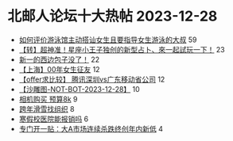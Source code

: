 # 北邮人论坛十大热帖 2023-12-28

- [如何评价游泳馆主动搭讪女生且要指导女生游泳的大叔](https://bbs.byr.cn/article/Swim/130405) 59
- [【转】超神准！星座小王子独创的新型占卜、來一起試玩一下！](https://bbs.byr.cn/article/Constellations/326533) 23
- [新一的西边包子没了！](https://bbs.byr.cn/article/Food/524960) 22
- [【上海】00年女生征友](https://bbs.byr.cn/article/Friends/2049080) 12
- [【offer求比较】 腾讯深圳vs广东移动省公司](https://bbs.byr.cn/article/Job/2203595) 12
- [【沙雕图-NOT-BOT-2023-12-28】](https://bbs.byr.cn/article/Picture/3356492) 10
- [相机购买 预算8k](https://bbs.byr.cn/article/Photo/277102) 9
- [跨年滑雪找组织](https://bbs.byr.cn/article/Talking/6408370) 8
- [寒假校医院能报销吗](https://bbs.byr.cn/article/Health/232006) 6
- [专门开一贴：大A市场连续杀跌终创年内新低](https://bbs.byr.cn/article/Financial/83577) 4


